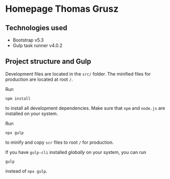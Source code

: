 # Homepage Thomas Grusz

## Technologies used

- Bootstrap v5.3
- Gulp task runner v4.0.2

## Project structure and Gulp

Development files are located in the `src/` folder.
The minified files for production are located at root `/`.

Run

```
npm install
```

to install all development dependencies. Make sure that `npm` and `node.js` are installed on your system.

Run

```
npx gulp
```

to minify and copy `scr` files to root `/` for production.

If you have `gulp-cli` installed _globally_ on your system, you can run

```
gulp
```

instead of `npx gulp`.
